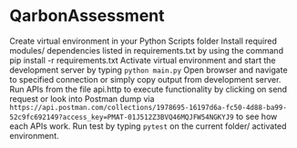 # QarbonAssessment
Create virtual environment in your Python Scripts folder
Install required modules/ dependencies listed in requirements.txt by using the command pip install -r requirements.txt
Activate virtual environment and start the development server by typing `python main.py`
Open browser and navigate to specified connection or simply copy output from development server.
Run APIs from the file api.http to execute functionality by clicking on send request or look into Postman dump via `https://api.postman.com/collections/1978695-16197d6a-fc50-4d88-ba99-52c9fc692149?access_key=PMAT-01J512Z3BVQ46MQJFW54NGKYJ9` to see how each APIs work.
Run test by typing `pytest` on the current folder/ activated environment.
